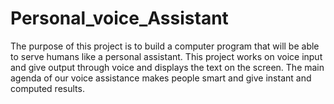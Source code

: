 # Personal_voice_Assistant
The purpose of this project is to build a computer program that will be able to serve humans like a  personal assistant. This project works on voice input and give output through voice and displays  the text on the screen. The main agenda of our voice assistance makes people smart and give  instant and computed results.
